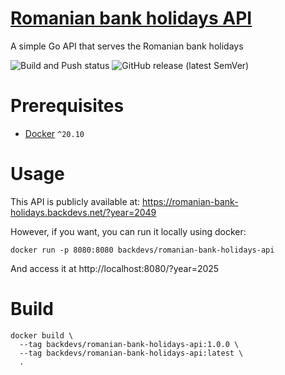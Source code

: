 # [Romanian bank holidays API](https://romanian-bank-holidays.backdevs.net)
A simple Go API that serves the Romanian bank holidays

![Build and Push status](https://github.com/backdevs/romanian-bank-holidays-api/actions/workflows/docker-build-and-push.yml/badge.svg)
![GitHub release (latest SemVer)](https://img.shields.io/github/v/release/backdevs/romanian-bank-holidays-api)

# Prerequisites
* [Docker](https://docs.docker.com/get-docker/) `^20.10`

# Usage
This API is publicly available at: https://romanian-bank-holidays.backdevs.net/?year=2049

However, if you want, you can run it locally using docker:
```shell
docker run -p 8080:8080 backdevs/romanian-bank-holidays-api
```

And access it at http://localhost:8080/?year=2025


# Build

```shell
docker build \
  --tag backdevs/romanian-bank-holidays-api:1.0.0 \
  --tag backdevs/romanian-bank-holidays-api:latest \
  .
```